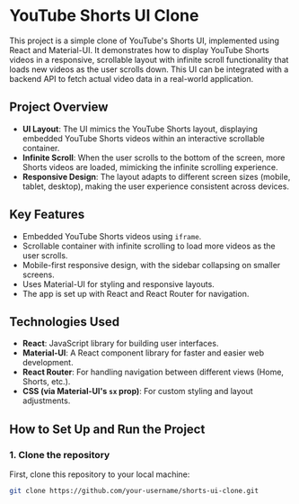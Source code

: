 # YouTube Shorts UI Clone

This project is a simple clone of YouTube's Shorts UI, implemented using React and Material-UI. It demonstrates how to display YouTube Shorts videos in a responsive, scrollable layout with infinite scroll functionality that loads new videos as the user scrolls down. This UI can be integrated with a backend API to fetch actual video data in a real-world application.

## Project Overview

- **UI Layout**: The UI mimics the YouTube Shorts layout, displaying embedded YouTube Shorts videos within an interactive scrollable container.
- **Infinite Scroll**: When the user scrolls to the bottom of the screen, more Shorts videos are loaded, mimicking the infinite scrolling experience.
- **Responsive Design**: The layout adapts to different screen sizes (mobile, tablet, desktop), making the user experience consistent across devices.

## Key Features

- Embedded YouTube Shorts videos using `iframe`.
- Scrollable container with infinite scrolling to load more videos as the user scrolls.
- Mobile-first responsive design, with the sidebar collapsing on smaller screens.
- Uses Material-UI for styling and responsive layouts.
- The app is set up with React and React Router for navigation.

## Technologies Used

- **React**: JavaScript library for building user interfaces.
- **Material-UI**: A React component library for faster and easier web development.
- **React Router**: For handling navigation between different views (Home, Shorts, etc.).
- **CSS (via Material-UI's `sx` prop)**: For custom styling and layout adjustments.

## How to Set Up and Run the Project

### 1. Clone the repository

First, clone this repository to your local machine:

```bash
git clone https://github.com/your-username/shorts-ui-clone.git
